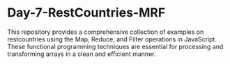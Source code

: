 # Day-7-RestCountries-MRF

This repository provides a comprehensive collection of examples on restcountries using the Map, Reduce, and Filter operations in JavaScript. These functional programming techniques are essential for processing and transforming arrays in a clean and efficient manner.
